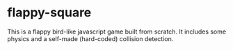 # flappy-square
This is a flappy bird-like javascript game built from scratch. It includes some physics and a self-made (hard-coded) collision detection. 
